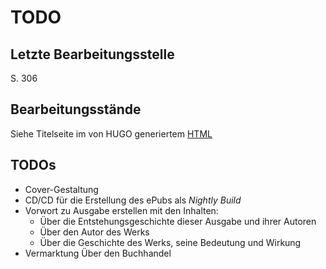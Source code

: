 TODO
====

Letzte Bearbeitungsstelle
-------------------------

S. 306


Bearbeitungsstände
------------------

Siehe Titelseite im von HUGO generiertem [HTML](https://olafradicke.github.io/robert_barclay_apologie_1776/)


TODOs
-----

- Cover-Gestaltung
- CD/CD für die Erstellung des ePubs als *Nightly Build*
- Vorwort zu Ausgabe erstellen mit den Inhalten:
  - Über die Entstehungsgeschichte dieser Ausgabe und ihrer Autoren
  - Über den Autor des Werks
  - Über die Geschichte des Werks, seine Bedeutung und Wirkung
- Vermarktung Über den Buchhandel